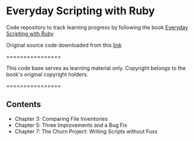 # Everyday Scripting with Ruby

Code repository to track learning progress by following the book [Everyday Scripting with Ruby](https://pragprog.com/book/bmsft/everyday-scripting-with-ruby)

Original source code downloaded from this [link](https://pragprog.com/titles/bmsft/source_code)

================

This code base serves as learning material only. Copyright belongs to the book's original copyright holders.

================
## Contents

- Chapter 3: Comparing File Inventories
- Chapter 5: Three Improvements and a Bug Fix
- Chapter 7: The Churn Project: Writing Scripts without Fuss
